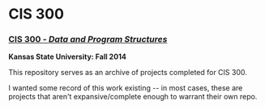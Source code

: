 # CIS 300

### [CIS 300 - *Data and Program Structures*](http://catalog.k-state.edu/preview_course.php?catoid=28&coid=144779&print)
**Kansas State University: Fall 2014**

This repository serves as an archive of projects completed for CIS 300.

I wanted some record of this work existing -- in most cases, these are projects that aren't expansive/complete enough to warrant their own repo.
